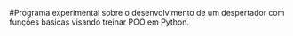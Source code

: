 #Programa experimental sobre o desenvolvimento de um despertador com funções basicas visando treinar POO em Python.
